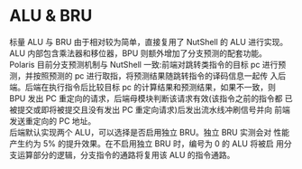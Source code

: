 # ALU & BRU

标量 ALU 与 BRU 由于相对较为简单，直接复用了 NutShell 的 ALU 进行实现。ALU 内部包含乘法器和移位器，BPU 则额外增加了分支预测的配套功能。<br />Polaris 目前分支预测机制与 NutShell 一致:前端对跳转类指令的目标 pc 进行预测，并按照预测的 pc 进行取指，将预测结果随跳转指令的译码信息一起传 入后端。后端在执行指令后比较目标 pc 的计算结果和预测结果，如果不一致，则 BPU 发出 PC 重定向的请求，后端母模块判断该请求有效(该指令之前的指令都 已被提交或即将被提交且没有发出 PC 重定向请求)后发出流水线冲刷信号并向 前端发送重定向的 PC 地址。<br />后端默认实现两个 ALU，可以选择是否启用独立 BRU。独立 BRU 实测会对 性能产生约为 5% 的提升效果。在不启用独立 BRU 时，编号为 0 的 ALU 将被启 用分支运算部分的逻辑，分支指令的通路将复用该 ALU 的指令通路。
